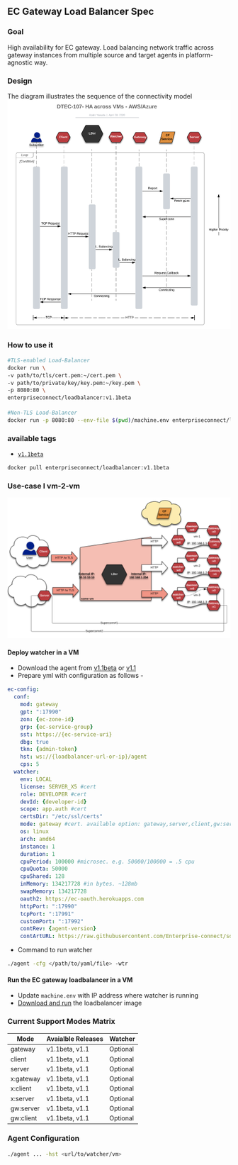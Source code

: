## EC Gateway Load Balancer Spec
### Goal
High availability for EC gateway. Load balancing network traffic across gateway instances from multiple source and target agents in platform-agnostic way.   
### Design
The diagram illustrates the sequence of the connectivity model
![LB Seq. High Level](/doc/lb-sequence.png)

### How to use it
```sh
#TLS-enabled Load-Balancer
docker run \
-v path/to/tls/cert.pem:~/cert.pem \
-v path/to/private/key/key.pem:~/key.pem \
-p 8080:80 \
enterpriseconnect/loadbalancer:v1.1beta

#Non-TLS Load-Balancer
docker run -p 8080:80 --env-file $(pwd)/machine.env enterpriseconnect/loadbalancer:v1.1beta
```

### available tags
- [```v1.1beta```](https://github.com/Enterprise-connect/oci/blob/v1.1beta/spec/loadbalancer/Dockerfile)

```sh
docker pull enterpriseconnect/loadbalancer:v1.1beta
```

### Use-case I vm-2-vm
![LB High Level](/doc/lb-model.png)

#### Deploy watcher in a VM

- Download the agent from [v1.1beta](https://github.com/Enterprise-connect/sdk/tree/v1.1beta/dist/agent) or [v1.1](https://github.com/Enterprise-connect/sdk/tree/v1.1/dist/agent)
- Prepare yml with configuration as follows - 
```yaml
ec-config:
  conf:
    mod: gateway
    gpt: ":17990"
    zon: {ec-zone-id}
    grp: {ec-service-group}
    sst: https://{ec-service-uri}
    dbg: true
    tkn: {admin-token}
    hst: ws://{loadbalancer-url-or-ip}/agent
    cps: 5
  watcher:
    env: LOCAL
    license: SERVER_X5 #cert
    role: DEVELOPER #cert
    devId: {developer-id}
    scope: app.auth #cert
    certsDir: "/etc/ssl/certs"
    mode: gateway #cert. available option: gateway,server,client,gw:server,gw:client
    os: linux
    arch: amd64
    instance: 1
    duration: 1
    cpuPeriod: 100000 #microsec. e.g. 50000/100000 = .5 cpu
    cpuQuota: 50000
    cpuShared: 128
    inMemory: 134217728 #in bytes. ~128mb
    swapMemory: 134217728
    oauth2: https://ec-oauth.herokuapps.com
    httpPort: ":17990"
    tcpPort: ":17991"
    customPort: ":17992"
    contRev: {agent-version}
    contArtURL: https://raw.githubusercontent.com/Enterprise-connect/sdk/{{contRev}}/dist/agent/agent_linux_sys.tar.gz
```
- Command to run watcher
```sh
./agent -cfg </path/to/yaml/file> -wtr 
```

#### Run the EC gateway loadbalancer in a VM

- Update ```machine.env``` with IP address where watcher is running
- [Download and run](#how-to-use-it) the loadbalancer image
    
### Current Support Modes Matrix
Mode | Avaialble Releases | Watcher
--- | --- | ---
gateway | v1.1beta, v1.1 | Optional
client | v1.1beta, v1.1 | Optional
server | v1.1beta, v1.1 | Optional 
x:gateway | v1.1beta, v1.1 | Optional 
x:client | v1.1beta, v1.1 | Optional
x:server | v1.1beta, v1.1 | Optional
gw:server | v1.1beta, v1.1 | Optional
gw:client | v1.1beta, v1.1 | Optional

### Agent Configuration
```sh
./agent ... -hst <url/to/watcher/vm>
```
